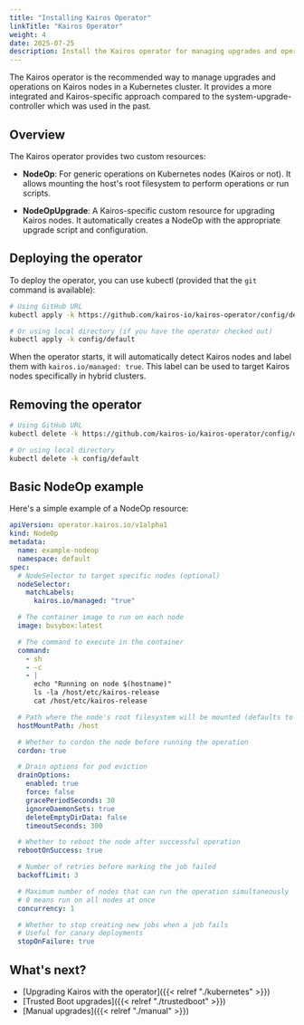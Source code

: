 ```yaml
---
title: "Installing Kairos Operator"
linkTitle: "Kairos Operator"
weight: 4
date: 2025-07-25
description: Install the Kairos operator for managing upgrades and operations
---
```


The Kairos operator is the recommended way to manage upgrades and operations on Kairos nodes in a Kubernetes cluster. It provides a more integrated and Kairos-specific approach compared to the system-upgrade-controller which was used in the past.

## Overview

The Kairos operator provides two custom resources:

- **NodeOp**: For generic operations on Kubernetes nodes (Kairos or not). It allows mounting the host's root filesystem to perform operations or run scripts.

- **NodeOpUpgrade**: A Kairos-specific custom resource for upgrading Kairos nodes. It automatically creates a NodeOp with the appropriate upgrade script and configuration.

## Deploying the operator

To deploy the operator, you can use kubectl (provided that the `git` command is available):

```bash
# Using GitHub URL
kubectl apply -k https://github.com/kairos-io/kairos-operator/config/default

# Or using local directory (if you have the operator checked out)
kubectl apply -k config/default
```

When the operator starts, it will automatically detect Kairos nodes and label them with `kairos.io/managed: true`. This label can be used to target Kairos nodes specifically in hybrid clusters.

## Removing the operator

```bash
# Using GitHub URL
kubectl delete -k https://github.com/kairos-io/kairos-operator/config/default

# Or using local directory
kubectl delete -k config/default
```

## Basic NodeOp example

Here's a simple example of a NodeOp resource:

```yaml
apiVersion: operator.kairos.io/v1alpha1
kind: NodeOp
metadata:
  name: example-nodeop
  namespace: default
spec:
  # NodeSelector to target specific nodes (optional)
  nodeSelector:
    matchLabels:
      kairos.io/managed: "true"

  # The container image to run on each node
  image: busybox:latest

  # The command to execute in the container
  command:
    - sh
    - -c
    - |
      echo "Running on node $(hostname)"
      ls -la /host/etc/kairos-release
      cat /host/etc/kairos-release

  # Path where the node's root filesystem will be mounted (defaults to /host)
  hostMountPath: /host

  # Whether to cordon the node before running the operation
  cordon: true

  # Drain options for pod eviction
  drainOptions:
    enabled: true
    force: false
    gracePeriodSeconds: 30
    ignoreDaemonSets: true
    deleteEmptyDirData: false
    timeoutSeconds: 300

  # Whether to reboot the node after successful operation
  rebootOnSuccess: true

  # Number of retries before marking the job failed
  backoffLimit: 3

  # Maximum number of nodes that can run the operation simultaneously
  # 0 means run on all nodes at once
  concurrency: 1

  # Whether to stop creating new jobs when a job fails
  # Useful for canary deployments
  stopOnFailure: true
```

## What's next?

- [Upgrading Kairos with the operator]({{< relref "./kubernetes" >}})
- [Trusted Boot upgrades]({{< relref "./trustedboot" >}})
- [Manual upgrades]({{< relref "./manual" >}})
